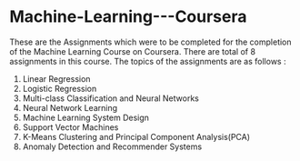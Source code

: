 # Machine-Learning---Coursera
These are the Assignments which were to be completed for the completion of the Machine Learning Course on Coursera.
There are total of 8 assignments in this course.
The topics of the assignments are as follows : 
1. Linear Regression
2. Logistic Regression
3. Multi-class Classification and Neural Networks
4. Neural Network Learning
5. Machine Learning System Design
6. Support Vector Machines
7. K-Means Clustering and Principal Component Analysis(PCA)
8. Anomaly Detection and Recommender Systems
